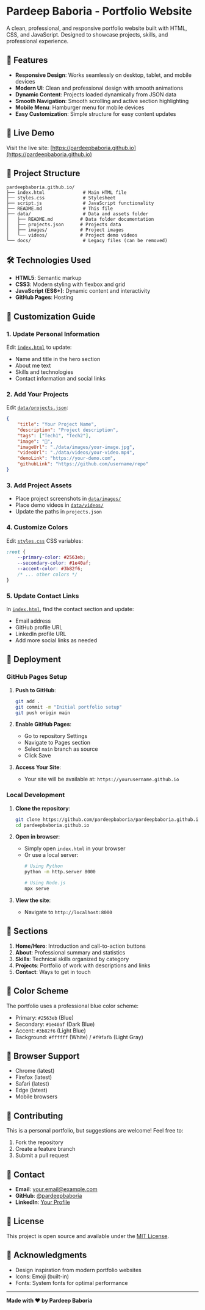 # Pardeep Baboria - Portfolio Website

A clean, professional, and responsive portfolio website built with HTML, CSS, and JavaScript. Designed to showcase projects, skills, and professional experience.

## 🌟 Features

- **Responsive Design**: Works seamlessly on desktop, tablet, and mobile devices
- **Modern UI**: Clean and professional design with smooth animations
- **Dynamic Content**: Projects loaded dynamically from JSON data
- **Smooth Navigation**: Smooth scrolling and active section highlighting
- **Mobile Menu**: Hamburger menu for mobile devices
- **Easy Customization**: Simple structure for easy content updates

## 🚀 Live Demo

Visit the live site: [https://pardeepbaboria.github.io](https://pardeepbaboria.github.io)

## 📁 Project Structure

```
pardeepbaboria.github.io/
├── index.html              # Main HTML file
├── styles.css              # Stylesheet
├── script.js               # JavaScript functionality
├── README.md               # This file
├── data/                   # Data and assets folder
│   ├── README.md          # Data folder documentation
│   ├── projects.json      # Projects data
│   ├── images/            # Project images
│   └── videos/            # Project demo videos
└── docs/                   # Legacy files (can be removed)
```

## 🛠️ Technologies Used

- **HTML5**: Semantic markup
- **CSS3**: Modern styling with flexbox and grid
- **JavaScript (ES6+)**: Dynamic content and interactivity
- **GitHub Pages**: Hosting

## 📝 Customization Guide

### 1. Update Personal Information

Edit [`index.html`](index.html) to update:
- Name and title in the hero section
- About me text
- Skills and technologies
- Contact information and social links

### 2. Add Your Projects

Edit [`data/projects.json`](data/projects.json):

```json
{
    "title": "Your Project Name",
    "description": "Project description",
    "tags": ["Tech1", "Tech2"],
    "image": "🎨",
    "imageUrl": "./data/images/your-image.jpg",
    "videoUrl": "./data/videos/your-video.mp4",
    "demoLink": "https://your-demo.com",
    "githubLink": "https://github.com/username/repo"
}
```

### 3. Add Project Assets

- Place project screenshots in [`data/images/`](data/images/)
- Place demo videos in [`data/videos/`](data/videos/)
- Update the paths in `projects.json`

### 4. Customize Colors

Edit [`styles.css`](styles.css) CSS variables:

```css
:root {
    --primary-color: #2563eb;
    --secondary-color: #1e40af;
    --accent-color: #3b82f6;
    /* ... other colors */
}
```

### 5. Update Contact Links

In [`index.html`](index.html), find the contact section and update:
- Email address
- GitHub profile URL
- LinkedIn profile URL
- Add more social links as needed

## 🚀 Deployment

### GitHub Pages Setup

1. **Push to GitHub**:
   ```bash
   git add .
   git commit -m "Initial portfolio setup"
   git push origin main
   ```

2. **Enable GitHub Pages**:
   - Go to repository Settings
   - Navigate to Pages section
   - Select `main` branch as source
   - Click Save

3. **Access Your Site**:
   - Your site will be available at: `https://yourusername.github.io`

### Local Development

1. **Clone the repository**:
   ```bash
   git clone https://github.com/pardeepbaboria/pardeepbaboria.github.io.git
   cd pardeepbaboria.github.io
   ```

2. **Open in browser**:
   - Simply open `index.html` in your browser
   - Or use a local server:
     ```bash
     # Using Python
     python -m http.server 8000
     
     # Using Node.js
     npx serve
     ```

3. **View the site**:
   - Navigate to `http://localhost:8000`

## 📱 Sections

1. **Home/Hero**: Introduction and call-to-action buttons
2. **About**: Professional summary and statistics
3. **Skills**: Technical skills organized by category
4. **Projects**: Portfolio of work with descriptions and links
5. **Contact**: Ways to get in touch

## 🎨 Color Scheme

The portfolio uses a professional blue color scheme:
- Primary: `#2563eb` (Blue)
- Secondary: `#1e40af` (Dark Blue)
- Accent: `#3b82f6` (Light Blue)
- Background: `#ffffff` (White) / `#f9fafb` (Light Gray)

## 📄 Browser Support

- Chrome (latest)
- Firefox (latest)
- Safari (latest)
- Edge (latest)
- Mobile browsers

## 🤝 Contributing

This is a personal portfolio, but suggestions are welcome! Feel free to:
1. Fork the repository
2. Create a feature branch
3. Submit a pull request

## 📧 Contact

- **Email**: your.email@example.com
- **GitHub**: [@pardeepbaboria](https://github.com/pardeepbaboria)
- **LinkedIn**: [Your Profile](https://linkedin.com/in/yourprofile)

## 📜 License

This project is open source and available under the [MIT License](LICENSE).

## 🙏 Acknowledgments

- Design inspiration from modern portfolio websites
- Icons: Emoji (built-in)
- Fonts: System fonts for optimal performance

---

**Made with ❤️ by Pardeep Baboria**
